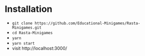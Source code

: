# Installation

- `git clone https://github.com/Educational-Minigames/Rasta-Minigames.git`
- `cd Rasta-Minigames`
- `yarn`
- `yarn start`
- visit http://localhost:3000/
